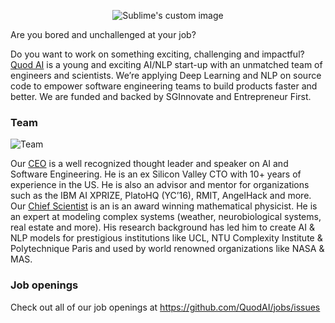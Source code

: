 <p align="center">
  <img src="https://s3-ap-southeast-1.amazonaws.com/quod.ai/logo-sm.png?raw=true" alt="Sublime's custom image"/>
</p>

Are you bored and unchallenged at your job?

Do you want to work on something exciting, challenging and impactful?
[Quod AI](http://quod.ai) is a young and exciting AI/NLP start-up with an unmatched team of engineers and scientists. We’re applying Deep Learning and NLP on source code  to empower software engineering teams to build products faster and better. We are funded and backed by SGInnovate and Entrepreneur First.

### Team

![Team](https://s3-ap-southeast-1.amazonaws.com/quod.ai/IMG_4751_xs.jpg "Team")

Our [CEO](https://www.linkedin.com/in/hroussel/) is a well recognized thought leader and speaker on AI and Software Engineering. He is an ex Silicon Valley CTO with 10+ years of experience in the US. He is also an advisor and mentor for organizations such as the IBM AI XPRIZE, PlatoHQ (YC’16), RMIT, AngelHack and more.
Our [Chief Scientist](https://www.linkedin.com/in/mikhfilippov/) is an is an award winning mathematical physicist. He is an expert at modeling complex systems (weather, neurobiological systems, real estate and more). His research background has led him to create AI & NLP models for prestigious institutions like UCL, NTU Complexity Institute & Polytechnique Paris and used by world renowned organizations like NASA & MAS.

### Job openings

Check out all of our job openings at https://github.com/QuodAI/jobs/issues
